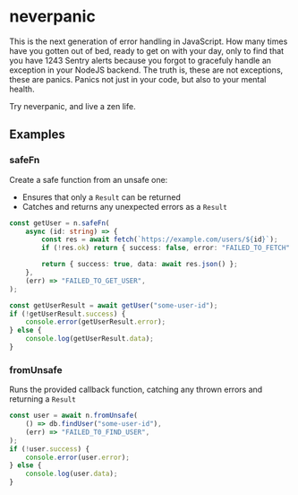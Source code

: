 # neverpanic

This is the next generation of error handling in JavaScript. How many times have
you gotten out of bed, ready to get on with your day, only to find that you have
1243 Sentry alerts because you forgot to gracefuly handle an exception in your
NodeJS backend. The truth is, these are not exceptions, these are panics. Panics
not just in your code, but also to your mental health.

Try neverpanic, and live a zen life.

## Examples

### safeFn

Create a safe function from an unsafe one:

- Ensures that only a `Result` can be returned
- Catches and returns any unexpected errors as a `Result`

```ts
const getUser = n.safeFn(
    async (id: string) => {
        const res = await fetch(`https://example.com/users/${id}`);
        if (!res.ok) return { success: false, error: "FAILED_TO_FETCH" };

        return { success: true, data: await res.json() };
    },
    (err) => "FAILED_TO_GET_USER",
);

const getUserResult = await getUser("some-user-id");
if (!getUserResult.success) {
    console.error(getUserResult.error);
} else {
    console.log(getUserResult.data);
}
```

### fromUnsafe

Runs the provided callback function, catching any thrown errors and returning a
`Result`

```ts
const user = await n.fromUnsafe(
    () => db.findUser("some-user-id"),
    (err) => "FAILED_T0_FIND_USER",
);
if (!user.success) {
    console.error(user.error);
} else {
    console.log(user.data);
}
```
